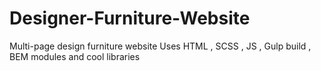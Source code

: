 # Designer-Furniture-Website
Multi-page design furniture website
Uses HTML , SCSS , JS , Gulp build , BEM modules and cool libraries
